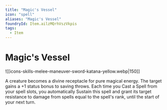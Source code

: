 ```yaml
---
title: "Magic's Vessel"
icon: "spell"
aliases: "Magic's Vessel"
foundryId: Item.ailzMQrhVszVkpis
tags:
  - Item
---
```


# Magic's Vessel
![[icons-skills-melee-maneuver-sword-katana-yellow.webp|150]]

A creature becomes a divine receptacle for pure magical energy. The target gains a +1 status bonus to saving throws. Each time you Cast a Spell from your spell slots, you automatically Sustain this spell and grant its target resistance to damage from spells equal to the spell's rank, until the start of your next turn.


